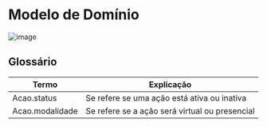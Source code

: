 # Modelo de Domínio

![image](https://github.com/tads-cnat/trabalhos-voluntarios/assets/112009958/7ef2ba25-8d8a-42e2-8161-9d53cde0816d)

## Glossário

|  Termo  |  Explicação  |
| ------- | ------------ |
| Acao.status | Se refere se uma ação está ativa ou inativa |
| Acao.modalidade | Se refere se a ação será virtual ou presencial  |
